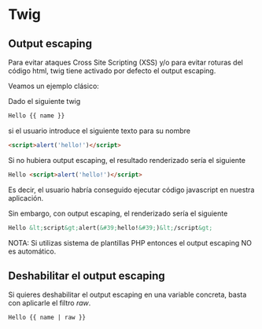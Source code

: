 Twig
====

Output escaping
---------------

Para evitar ataques Cross Site Scripting (XSS) y/o para evitar roturas del código html, twig tiene activado por defecto el output escaping.

Veamos un ejemplo clásico:

Dado el siguiente twig

```html
Hello {{ name }}
```

si el usuario introduce el siguiente texto para su nombre

```html
<script>alert('hello!')</script>
```

Si no hubiera output escaping, el resultado renderizado sería el siguiente

```html
Hello <script>alert('hello!')</script>
```

Es decir, el usuario habría conseguido ejecutar código javascript en nuestra aplicación.

Sin embargo, con output escaping, el renderizado sería el siguiente

```html
Hello &lt;script&gt;alert(&#39;hello!&#39;)&lt;/script&gt;
```


NOTA: Si utilizas sistema de plantillas PHP entonces el output escaping NO es automático.


Deshabilitar el output escaping
-------------------------------

Si quieres deshabilitar el output escaping en una variable concreta, basta con aplicarle el filtro *raw*.

```html
Hello {{ name | raw }}
```


